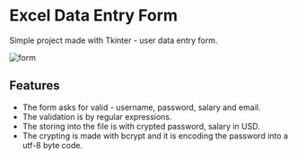 
# Excel Data Entry Form

Simple project made with Tkinter - user data entry form.

![form](https://user-images.githubusercontent.com/115580585/207113290-c2b98315-6ee3-4d3c-845c-88dec837a0d3.gif)




## Features

 - The form asks for valid - username, password, salary and email.
 - The validation is by regular expressions.
 - The storing into the file is with crypted password, salary in USD.
 - The crypting is made with bcrypt and it is encoding the password into a utf-8 byte code.

